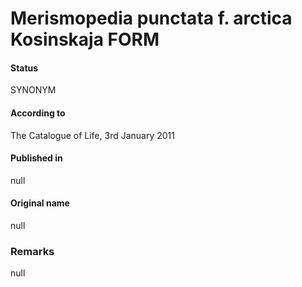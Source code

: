 # Merismopedia punctata f. arctica Kosinskaja FORM

#### Status
SYNONYM

#### According to
The Catalogue of Life, 3rd January 2011

#### Published in
null

#### Original name
null

### Remarks
null